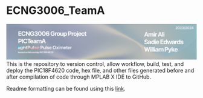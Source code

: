 # ECNG3006_TeamA
![alt text](https://github.com/Embedded-CSEG-DECE-UWI/ECNG3006_TeamA/blob/670312557138e938338bc96473d0c579aef2a109/GroupProj%20Header.png?raw=true)
This is the repository to version control, allow workflow, build, test, and deploy the PIC18F4620 code, hex file, and other files generated before and after compilation of code through MPLAB X IDE to GitHub.

Readme formatting can be found using this [link](https://docs.github.com/en/get-started/writing-on-github/getting-started-with-writing-and-formatting-on-github/basic-writing-and-formatting-syntax).
